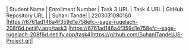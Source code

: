 | Student Name | Enrollment Number | Task 3 URL | Task 4 URL  | GitHub Repository URL |
| Suhani Tandel |  2203031080160    |https://6761ad146a4f359d1e758efc--sage-rugelach-208f6d.netlify.app/task3 |https://6761ad146a4f359d1e758efc--sage-rugelach-208f6d.netlify.app/task4|https://github.com/SuhaniTandel/JS-Project.git|
